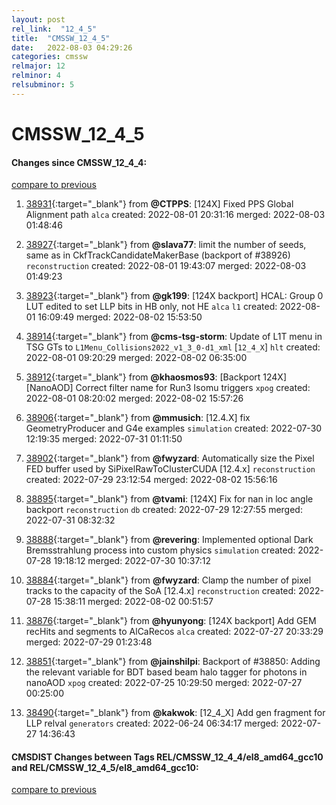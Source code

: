 ```yaml
---
layout: post
rel_link:  "12_4_5"
title:  "CMSSW_12_4_5"
date:   2022-08-03 04:29:26
categories: cmssw
relmajor: 12
relminor: 4
relsubminor: 5
---
```


# CMSSW_12_4_5
#### Changes since CMSSW_12_4_4:
[compare to previous](https://github.com/cms-sw/cmssw/compare/CMSSW_12_4_4...CMSSW_12_4_5)



1. [38931](http://github.com/cms-sw/cmssw/pull/38931){:target="_blank"}  from **@CTPPS**: [124X] Fixed PPS Global Alignment path `alca` created: 2022-08-01 20:31:16 merged: 2022-08-03 01:48:46

2. [38927](http://github.com/cms-sw/cmssw/pull/38927){:target="_blank"}  from **@slava77**: limit the number of seeds, same as in CkfTrackCandidateMakerBase (backport of #38926) `reconstruction` created: 2022-08-01 19:43:07 merged: 2022-08-03 01:49:23

3. [38923](http://github.com/cms-sw/cmssw/pull/38923){:target="_blank"}  from **@gk199**: [124X backport] HCAL: Group 0 LUT edited to set LLP bits in HB only, not HE `alca` `l1` created: 2022-08-01 16:09:49 merged: 2022-08-02 15:53:50

4. [38914](http://github.com/cms-sw/cmssw/pull/38914){:target="_blank"}  from **@cms-tsg-storm**: Update of L1T menu in TSG GTs to `L1Menu_Collisions2022_v1_3_0-d1_xml` [`12_4_X`] `hlt` created: 2022-08-01 09:20:29 merged: 2022-08-02 06:35:00

5. [38912](http://github.com/cms-sw/cmssw/pull/38912){:target="_blank"}  from **@khaosmos93**: [Backport 124X] [NanoAOD] Correct filter name for Run3 Isomu triggers `xpog` created: 2022-08-01 08:20:02 merged: 2022-08-02 15:57:26

6. [38906](http://github.com/cms-sw/cmssw/pull/38906){:target="_blank"}  from **@mmusich**: [12.4.X] fix GeometryProducer and G4e examples `simulation` created: 2022-07-30 12:19:35 merged: 2022-07-31 01:11:50

7. [38902](http://github.com/cms-sw/cmssw/pull/38902){:target="_blank"}  from **@fwyzard**: Automatically size the Pixel FED buffer used by SiPixelRawToClusterCUDA [12.4.x] `reconstruction` created: 2022-07-29 23:12:54 merged: 2022-08-02 15:56:16

8. [38895](http://github.com/cms-sw/cmssw/pull/38895){:target="_blank"}  from **@tvami**: [124X] Fix for nan in loc angle backport `reconstruction` `db` created: 2022-07-29 12:27:55 merged: 2022-07-31 08:32:32

9. [38888](http://github.com/cms-sw/cmssw/pull/38888){:target="_blank"}  from **@revering**: Implemented optional Dark Bremsstrahlung process into custom physics `simulation` created: 2022-07-28 19:18:12 merged: 2022-07-30 10:37:12

10. [38884](http://github.com/cms-sw/cmssw/pull/38884){:target="_blank"}  from **@fwyzard**: Clamp the number of pixel tracks to the capacity of the SoA [12.4.x] `reconstruction` created: 2022-07-28 15:38:11 merged: 2022-08-02 00:51:57

11. [38876](http://github.com/cms-sw/cmssw/pull/38876){:target="_blank"}  from **@hyunyong**: [124X backport] Add GEM recHits and segments to AlCaRecos `alca` created: 2022-07-27 20:33:29 merged: 2022-07-29 01:23:48

12. [38851](http://github.com/cms-sw/cmssw/pull/38851){:target="_blank"}  from **@jainshilpi**: Backport of #38850: Adding the relevant variable for BDT based beam halo tagger for photons in nanoAOD `xpog` created: 2022-07-25 10:29:50 merged: 2022-07-27 00:25:00

13. [38490](http://github.com/cms-sw/cmssw/pull/38490){:target="_blank"}  from **@kakwok**: [12_4_X] Add gen fragment for LLP relval `generators` created: 2022-06-24 06:34:17 merged: 2022-07-27 14:36:43

#### CMSDIST Changes between Tags REL/CMSSW_12_4_4/el8_amd64_gcc10 and REL/CMSSW_12_4_5/el8_amd64_gcc10:
[compare to previous](https://github.com/cms-sw/cmsdist/compare/REL/CMSSW_12_4_4/el8_amd64_gcc10...REL/CMSSW_12_4_5/el8_amd64_gcc10)


